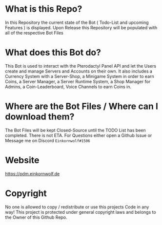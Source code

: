 
# What is this Repo?
In this Repository the current state of the Bot ( Todo-List and upcoming Features ) is displayed. Upon Release this Repository will be populated with all of the respective Bot Files

# What does this Bot do?
This Bot is used to interact with the Pterodactyl Panel API and let the Users create and manage Servers and Accounts on their own. It also includes a Currency System with a Server-Shop, a Minigame System in order to earn Coins, a Server Manager, a Server Runtime System, a Shop Manager for Admins, a Coin-Leaderboard, Voice Channels to earn Coins in.

# Where are the Bot Files / Where can I download them?
The Bot Files will be kept Closed-Source until the TODO List has been completed.
There is not ETA. 
For Questions either open a Github Issue or Message me on Discord ```Einkornwolf#1506```

# Website

https://pdm.einkornwolf.de

# Copyright

No one is allowed to copy / redistribute or use this projects Code in any way!
This project is protected under general copyright laws and belongs to the Owner of this Github Repo.

